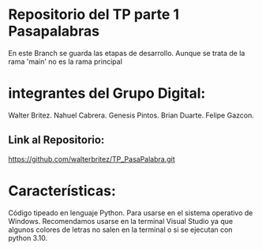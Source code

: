# Repositorio del TP parte 1 Pasapalabras

En este Branch se guarda las etapas de desarrollo.
Aunque se trata de la rama 'main' no es la rama principal

# integrantes del Grupo Digital:
Walter Britez. 
Nahuel Cabrera. 
Genesis Pintos.
Brian Duarte. 
Felipe Gazcon.

## Link al Repositorio:

https://github.com/walterbritez/TP_PasaPalabra.git

# Características:

Código tipeado en lenguaje Python. Para usarse en el sistema operativo de Windows. Recomendamos usarse en la terminal Visual Studio ya que algunos colores de letras no salen en la terminal o si se ejecutan con python 3.10.
